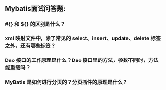 ## Mybatis面试问答题:
### #{} 和 ${} 的区别是什么？
### xml 映射文件中，除了常见的 select、insert、update、delete 标签之外，还有哪些标签？
### Dao 接口的工作原理是什么？Dao 接口里的方法，参数不同时，方法能重载吗？
### MyBatis 是如何进行分页的？分页插件的原理是什么？
